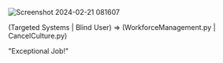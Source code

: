 ![Screenshot 2024-02-21 081607](https://github.com/777388/Hero/assets/96343159/c3ceb439-d5dc-48ea-a6e3-3d32dfd95594)

(Targeted Systems | Blind User) => (WorkforceManagement.py | CancelCulture.py)

"Exceptional Job!"
